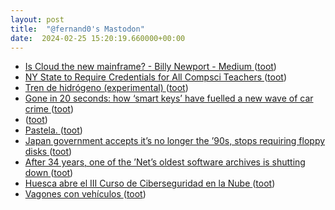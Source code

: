 ```yaml
---
layout: post
title:  "@fernand0's Mastodon"
date:  2024-02-25 15:20:19.660000+00:00
---
```

*  [Is Cloud the new mainframe? - Billy Newport - Medium ](https://medium.com/@billynewport/is-cloud-the-new-mainframe-e43133cac15) ([toot](https://mastodon.social/@fernand0/111992793962139654))
*  [NY State to Require Credentials for All Compsci Teachers ](https://www.govtech.com/education/k-12/ny-state-to-require-credentials-for-all-compsci-teacher) ([toot](https://mastodon.social/@fernand0/111992627259338730))
*  [Tren de hidrógeno (experimental) ](https://www.flickr.com/photos/fernand0/53529660967) ([toot](https://mastodon.social/@fernand0/111992550787527712))
*  [Gone in 20 seconds: how ‘smart keys’ have fuelled a new wave of car crime ](https://www.theguardian.com/money/2024/feb/24/smart-keys-car-crime-thieves-hi-tech-arms-rac) ([toot](https://mastodon.social/@fernand0/111992200332343977))
*  [ ](https://social.aguilera.soy/users/jorge) ([toot](https://mastodon.social/@fernand0/111987528946023433))
*  [Pastela. ](https://avecesunafoto.wordpress.com/2024/02/24/pastela-2) ([toot](https://mastodon.social/@fernand0/111987351213137922))
*  [Japan government accepts it’s no longer the ’90s, stops requiring floppy disks ](https://arstechnica.com/gadgets/2024/01/floppy-disk-requirements-finally-axed-from-japan-government-regulations) ([toot](https://mastodon.social/@fernand0/111987338236055616))
*  [After 34 years, one of the ’Net’s oldest software archives is shutting down ](https://arstechnica.com/gadgets/2024/01/after-32-years-one-of-the-nets-oldest-software-archives-is-shutting-down) ([toot](https://mastodon.social/@fernand0/111987213235905323))
*  [Huesca abre el III Curso de Ciberseguridad en la Nube  ](https://www.heraldo.es/noticias/aragon/huesca/2024/02/22/huesca-abre-el-iii-curso-de-ciberseguridad-en-la-nube-1713395.html) ([toot](https://mastodon.social/@fernand0/111986913733910301))
*  [Vagones con vehículos ](https://www.flickr.com/photos/fernand0/53530873764) ([toot](https://mastodon.social/@fernand0/111986910421759819))
